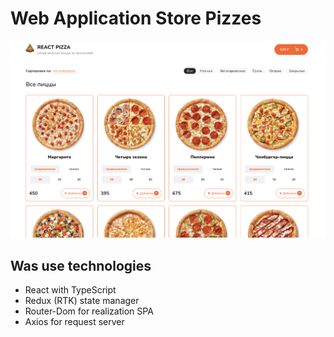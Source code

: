 # Web Application Store Pizzes

![screen-app.png](screen-app.png)

## Was use technologies

- React with TypeScript
- Redux (RTK) state manager
- Router-Dom for realization SPA
- Axios for request server
